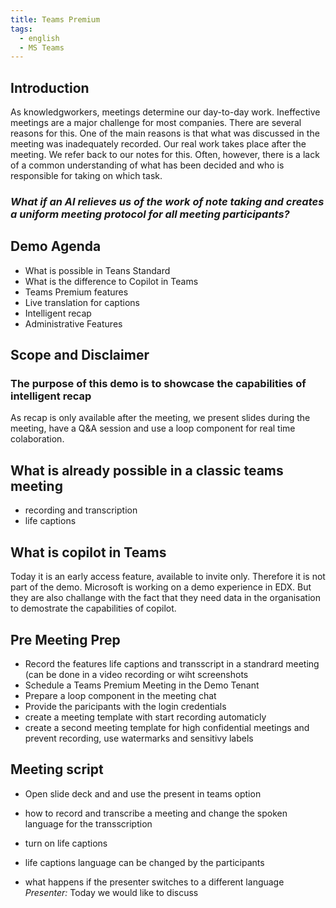 ```yaml
---
title: Teams Premium
tags:
  - english
  - MS Teams
---
```


## Introduction
As knowledgworkers, meetings determine our day-to-day work. Ineffective meetings are a major challenge for most companies. There are several reasons for this. One of the main reasons is that what was discussed in the meeting was inadequately recorded.
Our real work takes place after the meeting. We refer back to our notes for this. Often, however, there is a lack of a common understanding of what has been decided and who is responsible for taking on which task.
### *What if an AI relieves us of the work of note taking and creates a uniform meeting protocol for all meeting participants?*

## Demo Agenda
- What is possible in Teans Standard
- What is the difference to Copilot in Teams
- Teams Premium features
-   Live translation for captions
-   Intelligent recap
- Administrative Features

## Scope and Disclaimer
### The purpose of this demo is to showcase the capabilities of intelligent recap
As recap is only available after the meeting, we present slides during the meeting, have a Q&A session and use a loop component for real time colaboration.

## What is already possible in a classic teams meeting
- recording and transcription
- life captions

## What is copilot in Teams
Today it is an early access feature, available to invite only. Therefore it is not part of the demo.
Microsoft is working on a demo experience in EDX. But they are also challange with the fact that they need data in the organisation to demostrate the capabilities of copilot.

## Pre Meeting Prep
- Record the features life captions and transscript in a standrard meeting (can be done in a video recording or wiht screenshots
- Schedule a Teams Premium Meeting in the Demo Tenant
- Prepare a loop component in the meeting chat
- Provide the paricipants with the login credentials
- create a meeting template with start recording automaticly
- create a second meeting template for high confidential meetings and prevent recording, use watermarks and sensitivy labels

## Meeting script
- Open slide deck and and use the present in teams option

- how to record and transcribe a meeting and change the spoken language for the transscription
-  turn on life captions
  - life captions language can be changed by the participants
  - what happens if the presenter switches to a different language
*Presenter:*
Today we would like to discuss
